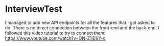 # InterviewTest
I managed to add new API endpoints for all the features that I got asked to do.
There is no direct connection between the front-end and the back-end.
I followed this video tutorial to try to connect them: https://www.youtube.com/watch?v=ON-Z1iD6Y-c
